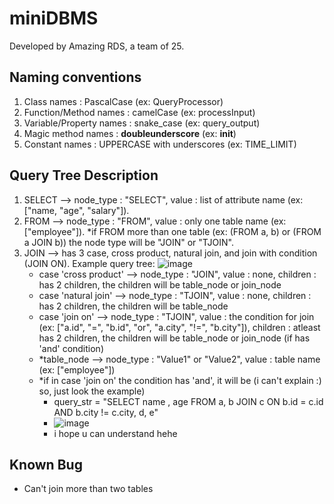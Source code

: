 # miniDBMS

Developed by Amazing RDS, a team of 25.

## Naming conventions

1. Class names : PascalCase (ex: QueryProcessor)
2. Function/Method names : camelCase (ex: processInput)
3. Variable/Property names : snake_case (ex: query_output)
4. Magic method names : **doubleunderscore** (ex: **init**)
5. Constant names : UPPERCASE with underscores (ex: TIME_LIMIT)

## Query Tree Description

1. SELECT --> node_type : "SELECT", value : list of attribute name (ex: ["name, "age", "salary"]).
2. FROM --> node_type : "FROM", value : only one table name (ex: ["employee"]). \*if FROM more than one table (ex: (FROM a, b) or (FROM a JOIN b)) the node type will be "JOIN" or "TJOIN".
3. JOIN --> has 3 case, cross product, natural join, and join with condition (JOIN ON). Example query tree:
   ![image](https://github.com/user-attachments/assets/fe099fb0-6d91-466e-ad28-abe40cbe8af8)
   - case 'cross product' --> node_type : "JOIN", value : none, children : has 2 children, the children will be table_node or join_node
   - case 'natural join' --> node_type : "TJOIN", value : none, children : has 2 children, the children will be table_node
   - case 'join on' --> node_type : "TJOIN", value : the condition for join (ex: ["a.id", "=", "b.id", "or", "a.city", "!=", "b.city"]), children : atleast has 2 children, the children will be table_node or join_node (if has 'and' condition)
   - \*table_node --> node_type : "Value1" or "Value2", value : table name (ex: ["employee"])
   - \*if in case 'join on' the condition has 'and', it will be (i can't explain :) so, just look the example)
     - query_str = "SELECT name , age FROM a, b JOIN c ON b.id = c.id AND b.city != c.city, d, e"
     - ![image](https://github.com/user-attachments/assets/6f31923f-dc21-4755-9afa-e9d239146c80)
     - i hope u can understand hehe

## Known Bug

- Can't join more than two tables
